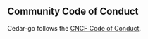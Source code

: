 
## Community Code of Conduct

Cedar-go follows the [CNCF Code of Conduct](https://github.com/cncf/foundation/blob/master/code-of-conduct.md).
